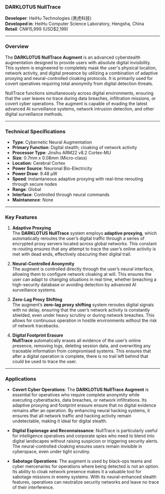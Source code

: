 ### **DARKLOTUS NullTrace**

**Developer**: HeiHu Technologies (黑虎科技)  
**Developed in**: HeiHu Computer Science Laboratory, Hengsha, China  
**Retail**: CN¥15,999 (USD$2,199)

---

### Overview

The **DARKLOTUS NullTrace Augment** is an advanced cyberstealth augmentation designed to provide users with absolute digital invisibility. This system is engineered to completely mask the user's physical location, network activity, and digital presence by utilizing a combination of adaptive proxying and neural-controlled cloaking protocols. It is primarily used for covert operatives requiring total anonymity from digital detection threats.

NullTrace functions simultaneously across digital environments, ensuring that the user leaves no trace during data breaches, infiltration missions, or covert cyber operations. The augment is capable of evading the latest advanced AI surveillance systems, network intrusion detection, and other digital surveillance methods.

---

### Technical Specifications

- **Type**: Cybernetic Neural Augmentation  
- **Primary Function**: Digital stealth; cloaking of network activity
- **Processor Type**: Jinshu ARM22 v8.2 Cortex-MU
- **Size**: 0.7mm x 0.08mm (Micro-class)
- **Location**: Cerebral Cortex  
- **Power Source**: Neuronal Bio-Electricity
- **Power Draw**: 9.48 µW  
- **Speed**: Instantaneous adaptive proxying with real-time rerouting through secure nodes  
- **Range**: Global  
- **Interface**: Controlled through neural commands
- **Maintanence**: None

---

### Key Features

1. **Adaptive Proxying**  
   The **DARKLOTUS NullTrace** system employs **adaptive proxying**, which automatically reroutes the user’s digital traffic through a series of encrypted proxy servers located across global networks. This constant re-routing ensures that any attempt to trace the user’s online activity is met with dead ends, effectively obscuring their digital trail.

2. **Neural-Controlled Anonymity**  
   The augment is controlled directly through the user’s neural interface, allowing them to configure network cloaking at will. This ensures the user can adapt to changing situations in real time, whether breaching a high-security database or avoiding detection by advanced AI surveillance systems.

3. **Zero-Lag Proxy Shifting**  
   The augment’s **zero-lag proxy shifting** system reroutes digital signals with no delay, ensuring that the user’s network activity is constantly shielded, even under heavy scrutiny or during network breaches. This allows for continuous operation in hostile environments without the risk of network tracebacks.

4. **Digital Footprint Erasure**  
   **NullTrace** automatically erases all evidence of the user’s online presence, removing logs, deleting session data, and overwriting any traceable information from compromised systems. This ensures that after a digital operation is complete, there is no trail left behind that could be used to trace the user.

---

### Applications

- **Covert Cyber Operations**: The **DARKLOTUS NullTrace Augment** is essential for operatives who require complete anonymity while executing cyberattacks, data breaches, or network infiltrations. Its adaptive proxying and footprint erasure ensure that no digital evidence remains after an operation. By enhancing neural hacking systems, it ensures that all network traffic and hacking activity remain undetectable, making it ideal for digital stealth.

- **Digital Espionage and Reconnaissance**: NullTrace is particularly useful for intelligence operatives and corporate spies who need to blend into digital landscapes without raising suspicion or triggering security alerts. The neural-controlled cloaking ensures users remain invisible in cyberspace, even under tight scrutiny.

- **Sabotage Operations**: The augment is used by black-ops teams and cyber mercenaries for operations where being detected is not an option. Its ability to cloak network presence makes it a valuable tool for sabotage missions in enemy systems. With its neural-enhanced stealth features, operatives can neutralize security networks and leave no trace of their interference.
